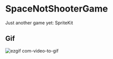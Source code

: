 # SpaceNotShooterGame
Just another game yet: SpriteKit

## Gif

![ezgif com-video-to-gif](https://user-images.githubusercontent.com/76963888/111045085-56eb0580-845d-11eb-865c-71136651f3d3.gif)
